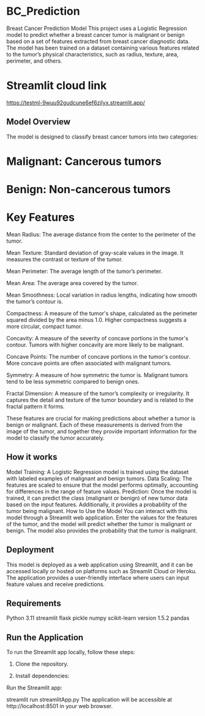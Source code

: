 # BC_Prediction

Breast Cancer Prediction Model
This project uses a Logistic Regression model to predict whether a breast cancer tumor is malignant or benign based on a set of features extracted from breast cancer diagnostic data. The model has been trained on a dataset containing various features related to the tumor’s physical characteristics, such as radius, texture, area, perimeter, and others.

# Streamlit cloud link
https://testml-9wuu92gudcune6ef6zjlyx.streamlit.app/

## Model Overview
The model is designed to classify breast cancer tumors into two categories:

# Malignant: Cancerous tumors
# Benign: Non-cancerous tumors

# Key Features
Mean Radius: The average distance from the center to the perimeter of the tumor.

Mean Texture: Standard deviation of gray-scale values in the image. It measures the contrast or texture of the tumor.

Mean Perimeter: The average length of the tumor’s perimeter.

Mean Area: The average area covered by the tumor.

Mean Smoothness: Local variation in radius lengths, indicating how smooth the tumor’s contour is.

Compactness: A measure of the tumor's shape, calculated as the perimeter squared divided by the area minus 1.0. Higher compactness suggests a more circular, compact tumor.

Concavity: A measure of the severity of concave portions in the tumor's contour. Tumors with higher concavity are more likely to be malignant.

Concave Points: The number of concave portions in the tumor's contour. More concave points are often associated with malignant tumors.

Symmetry: A measure of how symmetric the tumor is. Malignant tumors tend to be less symmetric compared to benign ones.

Fractal Dimension: A measure of the tumor’s complexity or irregularity. It captures the detail and texture of the tumor boundary and is related to the fractal pattern it forms.

These features are crucial for making predictions about whether a tumor is benign or malignant. Each of these measurements is derived from the image of the tumor, and together they provide important information for the model to classify the tumor accurately.

## How it works
Model Training: A Logistic Regression model is trained using the dataset with labeled examples of malignant and benign tumors.
Data Scaling: The features are scaled to ensure that the model performs optimally, accounting for differences in the range of feature values.
Prediction: Once the model is trained, it can predict the class (malignant or benign) of new tumor data based on the input features. Additionally, it provides a probability of the tumor being malignant.
How to Use the Model
You can interact with this model through a Streamlit web application. Enter the values for the features of the tumor, and the model will predict whether the tumor is malignant or benign. The model also provides the probability that the tumor is malignant.

## Deployment
This model is deployed as a web application using Streamlit, and it can be accessed locally or hosted on platforms such as Streamlit Cloud or Heroku. The application provides a user-friendly interface where users can input feature values and receive predictions.

## Requirements
Python 3.11
streamlit
flask
pickle
numpy
scikit-learn version 1.5.2
pandas

## Run the Application
To run the Streamlit app locally, follow these steps:

1. Clone the repository.

2. Install dependencies:



Run the Streamlit app:


streamlit run streamlitApp.py
The application will be accessible at http://localhost:8501 in your web browser.



